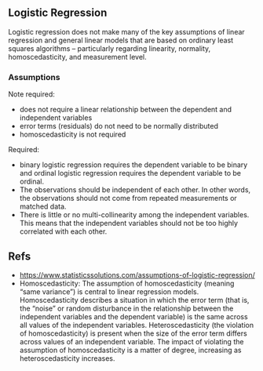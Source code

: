 ## Logistic Regression

Logistic regression does not make many of the key assumptions of linear regression and general linear models that are based on ordinary least squares algorithms – particularly regarding linearity, normality, homoscedasticity, and measurement level.

### Assumptions

Note required:

- does not require a linear relationship between the dependent and independent variables
- error terms (residuals) do not need to be normally distributed
- homoscedasticity is not required

Required:

- binary logistic regression requires the dependent variable to be binary and ordinal logistic regression requires the dependent variable to be ordinal.
- The observations should be independent of each other.  In other words, the observations should not come from repeated measurements or matched data.
- There is little or no multi-collinearity among the independent variables.  This means that the independent variables should not be too highly correlated with each other.

## Refs

- https://www.statisticssolutions.com/assumptions-of-logistic-regression/
- Homoscedasticity: The assumption of homoscedasticity (meaning “same variance”) is central to linear regression models. Homoscedasticity describes a situation in which the error term (that is, the “noise” or random disturbance in the relationship between the independent variables and the dependent variable) is the same across all values of the independent variables. Heteroscedasticity (the violation of homoscedasticity) is present when the size of the error term differs across values of an independent variable. The impact of violating the assumption of homoscedasticity is a matter of degree, increasing as heteroscedasticity increases.


